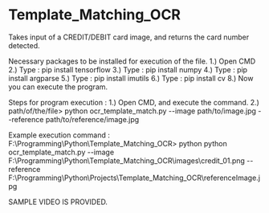 # Template_Matching_OCR
Takes input of a CREDIT/DEBIT card image, and returns the card number detected.

Necessary packages to be installed for execution of the file.
1.) Open CMD
2.) Type : pip install tensorflow
3.) Type : pip install numpy
4.) Type : pip install argparse
5.) Type : pip install imutils
6.) Type : pip install cv
8.) Now you can execute the program.

Steps for program execution : 
1.) Open CMD, and execute the command.
2.) path/of/the/file> python ocr_template_match.py --image path/to/image.jpg --reference path/to/reference/image.jpg  

Example execution command : 
F:\Programming\Python\Template_Matching_OCR>  python python ocr_template_match.py --image F:\Programming\Python\Template_Matching_OCR\images\credit_01.png --reference F:\Programming\Python\Projects\Template_Matching_OCR\referenceImage.jpg

SAMPLE VIDEO IS PROVIDED.
